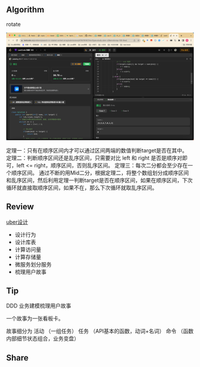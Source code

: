 ## Algorithm
rotate

![算法](../../../images/temp/sisyphus-2023-11-04-lc.png)

定理一：只有在顺序区间内才可以通过区间两端的数值判断target是否在其中。
定理二：判断顺序区间还是乱序区间，只需要对比 left 和 right 是否是顺序对即可，left <= right，顺序区间，否则乱序区间。
定理三：每次二分都会至少存在一个顺序区间。
通过不断的用Mid二分，根据定理二，将整个数组划分成顺序区间和乱序区间，然后利用定理一判断target是否在顺序区间，如果在顺序区间，下次循环就直接取顺序区间，如果不在，那么下次循环就取乱序区间。

## Review

[uber设计](https://medium.com/@karan99/system-design-uber-33593137a4fe)

- 设计行为
- 设计库表
- 计算访问量
- 计算存储量
- 微服务划分服务
- 梳理用户故事

## Tip

DDD 业务建模梳理用户故事

一个故事为一张看板卡。

故事细分为 
活动
（一组任务）
任务
（API基本的函数，动词+名词）
命令
（函数内部细节状态组合，业务变盘）

## Share
